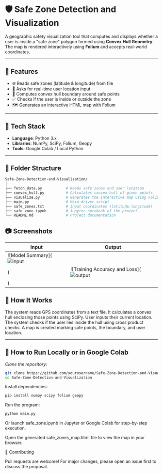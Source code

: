 # 🛡️ Safe Zone Detection and Visualization

A geographic safety visualization tool that computes and displays whether a user is inside a "safe zone" polygon formed using **Convex Hull Geometry**. The map is rendered interactively using **Folium** and accepts real-world coordinates.

---

## 🚀 Features

- 🌐 Reads safe zones (latitude & longitude) from file  
- 📍 Asks for real-time user location input  
- 🔺 Computes convex hull boundary around safe points  
- ✅ Checks if the user is inside or outside the zone  
- 🗺️ Generates an interactive HTML map with Folium  

---

## 🧰 Tech Stack

- **Language**: Python 3.x  
- **Libraries**: NumPy, SciPy, Folium, Geopy  
- **Tools**: Google Colab / Local Python  

---

## 📂 Folder Structure

```bash
Safe-Zone-Detection-and-Visualization/
│
├── fetch_data.py           # Reads safe zones and user location
├── convex_hull.py          # Calculates convex hull of given points
├── visualize.py            # Generates the interactive map using Folium
├── main.py                 # Main driver script
├── safe_zones.txt          # Input coordinates (latitude,longitude)
├── safe_zone.ipynb         # Jupyter notebook of the project
└── README.md               # Project documentation
```

## 📷 Screenshots

| Input | Output |
|---------------|----------------------------|
| ![Model Summary](![input](https://github.com/user-attachments/assets/ba44513a-d638-47d7-bd93-dcbc044fcdb5)
) | ![Training Accuracy and Loss](![output](https://github.com/user-attachments/assets/6653868a-169b-43a1-b3aa-89888836eb43)
) |


## 📸 How It Works

The system reads GPS coordinates from a text file.
It calculates a convex hull enclosing those points using SciPy.
User inputs their current location.
The system checks if the user lies inside the hull using cross product checks.
A map is created marking safe points, the boundary, and user location.

---

## 🧪 How to Run Locally or in Google Colab

*Clone the repository:*
```bash
git clone https://github.com/yourusername/Safe-Zone-Detection-and-Visualization.git
cd Safe-Zone-Detection-and-Visualization
```
Install dependencies:
```bash
pip install numpy scipy folium geopy
```
Run the program:
```bash
python main.py
```
Or launch safe_zone.ipynb in Jupyter or Google Colab for step-by-step execution.

Open the generated safe_zones_map.html file to view the map in your browser.

🙌 Contributing

Pull requests are welcome! For major changes, please open an issue first to discuss the proposal.

